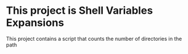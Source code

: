 # This project is Shell Variables Expansions

This  project contains a script that counts the number of directories in the path
